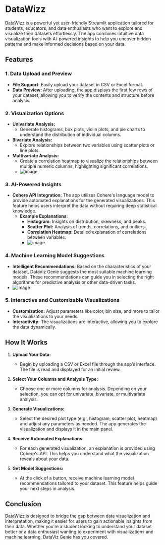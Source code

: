 # DataWizz


DataWizz is a powerful yet user-friendly Streamlit application tailored for students, educators, and data enthusiasts who want to explore and visualize their datasets effortlessly. The app combines intuitive data visualization tools with AI-powered insights to help you uncover hidden patterns and make informed decisions based on your data.

## Features

### 1. **Data Upload and Preview**
   - **File Support:** Easily upload your dataset in CSV or Excel format.
   - **Data Preview:** After uploading, the app displays the first few rows of your dataset, allowing you to verify the contents and structure before analysis.

### 2. **Visualization Options**
   - **Univariate Analysis:** 
     - Generate histograms, box plots, violin plots, and pie charts to understand the distribution of individual columns.
   - **Bivariate Analysis:**
     - Explore relationships between two variables using scatter plots or line plots.
   - **Multivariate Analysis:**
     - Create a correlation heatmap to visualize the relationships between multiple numeric columns, highlighting significant correlations.
     - ![image](https://github.com/user-attachments/assets/339ccdc4-6dcd-4e21-87b7-297d55dc502c)


### 3. **AI-Powered Insights**
   - **Cohere API Integration:** The app utilizes Cohere's language model to provide automated explanations for the generated visualizations. This feature helps users interpret the data without requiring deep statistical knowledge.
     - **Example Explanations:**
       - **Histogram:** Insights on distribution, skewness, and peaks.
       - **Scatter Plot:** Analysis of trends, correlations, and outliers.
       - **Correlation Heatmap:** Detailed explanation of correlations between variables.
       - ![image](https://github.com/user-attachments/assets/599c9117-a07c-4faa-8b83-a572b556349d)


### 4. **Machine Learning Model Suggestions**
   - **Intelligent Recommendations:** Based on the characteristics of your dataset, DataViz Genie suggests the most suitable machine learning models. These recommendations can guide you in selecting the right algorithms for predictive analysis or other data-driven tasks.
   - ![image](https://github.com/user-attachments/assets/2be5cd25-4cf8-494a-b7fd-024d71ed2d1b)


### 5. **Interactive and Customizable Visualizations**
   - **Customization:** Adjust parameters like color, bin size, and more to tailor the visualizations to your needs.
   - **Interactivity:** The visualizations are interactive, allowing you to explore the data dynamically.

## How It Works

1. **Upload Your Data:**
   - Begin by uploading a CSV or Excel file through the app’s interface. The file is read and displayed for an initial review.

2. **Select Your Columns and Analysis Type:**
   - Choose one or more columns for analysis. Depending on your selection, you can opt for univariate, bivariate, or multivariate analysis.

3. **Generate Visualizations:**
   - Select the desired plot type (e.g., histogram, scatter plot, heatmap) and adjust any parameters as needed. The app generates the visualization and displays it in the main panel.

4. **Receive Automated Explanations:**
   - For each generated visualization, an explanation is provided using Cohere's API. This helps you understand what the visualization reveals about your data.

5. **Get Model Suggestions:**
   - At the click of a button, receive machine learning model recommendations tailored to your dataset. This feature helps guide your next steps in analysis.


## Conclusion

DataWizz is designed to bridge the gap between data visualization and interpretation, making it easier for users to gain actionable insights from their data. Whether you're a student looking to understand your dataset better or a data enthusiast wanting to experiment with visualizations and machine learning, DataViz Genie has you covered.
